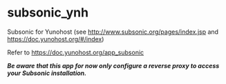 subsonic_ynh
============

Subsonic for Yunohost (see http://www.subsonic.org/pages/index.jsp and https://doc.yunohost.org/#/index)

Refer to https://doc.yunohost.org/app_subsonic

***Be aware that this app for now only configure a reverse proxy to access your Subsonic installation.***

